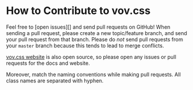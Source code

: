 How to Contribute to vov.css
============================

Feel free to [open issues][] and send pull requests on GitHub! When sending a
pull request, please create a new topic/feature branch, and send your pull
request from that branch. Please do *not* send pull requests from your `master`
branch because this tends to lead to merge conflicts.

[vov.css website](https://vaibhav111tandon.github.io/vov.css/) is also open source, so please open any issues or pull
requests for the docs and website.

Moreover, match the naming conventions while making pull requests. All class names are separated with hyphen.
